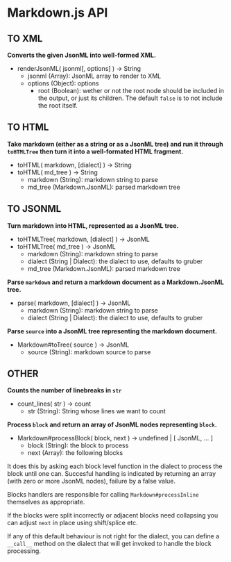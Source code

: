 # Markdown.js API

## TO XML

**Converts the given JsonML into well-formed XML.**

- renderJsonML( jsonml[, options] ) -> String
   - jsonml (Array): JsonML array to render to XML
   - options (Object): options
      - root (Boolean): wether or not the root node should be included in the output, or just its children. The default `false` is to not include the root itself.



## TO HTML

**Take markdown (either as a string or as a JsonML tree) and run it through `toHTMLTree` then turn it into a well-formated HTML fragment.**

- toHTML( markdown, [dialect]  ) -> String
- toHTML( md_tree ) -> String
   - markdown (String): markdown string to parse
   - md_tree (Markdown.JsonML): parsed markdown tree



## TO JSONML

**Turn markdown into HTML, represented as a JsonML tree.**

- toHTMLTree( markdown, [dialect] ) -> JsonML
- toHTMLTree( md_tree ) -> JsonML
   - markdown (String): markdown string to parse
   - dialect (String | Dialect): the dialect to use, defaults to gruber
   - md_tree (Markdown.JsonML): parsed markdown tree



**Parse `markdown` and return a markdown document as a Markdown.JsonML tree.**

- parse( markdown, [dialect] ) -> JsonML
   - markdown (String): markdown string to parse
   - dialect (String | Dialect): the dialect to use, defaults to gruber


**Parse `source` into a JsonML tree representing the markdown document.**

- Markdown#toTree( source ) -> JsonML
   - source (String): markdown source to parse   


## OTHER
  
**Counts the number of linebreaks in `str`**

- count_lines( str ) -> count
   - str (String): String whose lines we want to count


 
**Process `block` and return an array of JsonML nodes representing `block`.**

- Markdown#processBlock( block, next ) -> undefined | [ JsonML, ... ]
   - block (String): the block to process
   - next (Array): the following blocks
 
 
It does this by asking each block level function in the dialect to process the block until one can. Succesful handling is indicated by returning an array (with zero or more JsonML nodes), failure by a false value.
 
Blocks handlers are responsible for calling `Markdown#processInline` themselves as appropriate.
 
If the blocks were split incorrectly or adjacent blocks need collapsing you can adjust `next` in place using shift/splice etc.
 
If any of this default behaviour is not right for the dialect, you can define a `__call__` method on the dialect that will get invoked to handle the block processing.

   
  
   
   
   